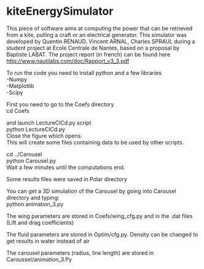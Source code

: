 kiteEnergySimulator
===================

This piece of software aims at computing the power that can be retrieved from a kite, pulling a craft or an electrical generator. This simulator was developed by Quentin RENAUD, Vincent ARNAL, Charles SPRAUL during a student project at Ecole Centrale de Nantes, based on a proposal by Baptiste LABAT. The project report (in french) can be found here http://www.nautilabs.com/doc/Rapport_v3_3.pdf

To run the code you need to install python and a few libraries  
-Numpy  
-Matplotlib  
-Scipy  

First you need to go to the Coefs directory  
cd Coefs

and launch LectureClCd.py script  
python LectureClCd.py  
Close the figure which opens.  
This will create some files containing data to be used by other scripts.  

cd ../Carousel  
python Carousel.py  
Wait a few minutes until the computations end.

Some results files were saved in Polar directory

You can get a 3D simulation of the Carousel by going into Carousel directory and typing:  
python animation_3.py

The wing parameters are stored in Coefs/wing_cfg.py and in the .dat files (Lift and drag coefficients)

The fluid parameters are stored in Optim/cfg.py. Density can be changed to get results in water instead of air

The carousel parameters (radius, line length) are stored in Caroussel/animation_3.Py
